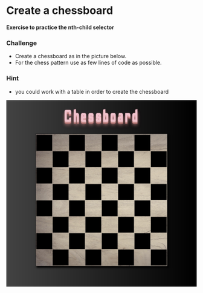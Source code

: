# **Create a chessboard** 
**Exercise to practice the nth-child selector**



### Challenge

* Create a chessboard as in the picture below.
* For the chess pattern use as few lines of code as possible.

### Hint

* you could work with a table in order to create the chessboard


![mock](/img/chess.jpeg)
